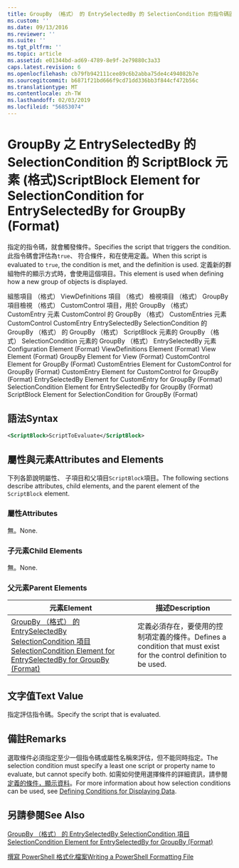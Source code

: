 ```yaml
---
title: GroupBy （格式） 的 EntrySelectedBy 的 SelectionCondition 的指令碼區塊項目 |Microsoft Docs
ms.custom: ''
ms.date: 09/13/2016
ms.reviewer: ''
ms.suite: ''
ms.tgt_pltfrm: ''
ms.topic: article
ms.assetid: e01344bd-ad69-4789-8e9f-2e79880c3a33
caps.latest.revision: 6
ms.openlocfilehash: cb79fb942111cee89c6b2abba75de4c494082b7e
ms.sourcegitcommit: b6871f21bd666f9cd71dd336bb3f844cf472b56c
ms.translationtype: MT
ms.contentlocale: zh-TW
ms.lasthandoff: 02/03/2019
ms.locfileid: "56853074"
---
```

# <a name="scriptblock-element-for-selectioncondition-for-entryselectedby-for-groupby-format"></a><span data-ttu-id="9ba70-102">GroupBy 之 EntrySelectedBy 的 SelectionCondition 的 ScriptBlock 元素 (格式)</span><span class="sxs-lookup"><span data-stu-id="9ba70-102">ScriptBlock Element for SelectionCondition for EntrySelectedBy for GroupBy (Format)</span></span>

<span data-ttu-id="9ba70-103">指定的指令碼，就會觸發條件。</span><span class="sxs-lookup"><span data-stu-id="9ba70-103">Specifies the script that triggers the condition.</span></span> <span data-ttu-id="9ba70-104">此指令碼會評估為`true`、 符合條件，和在使用定義。</span><span class="sxs-lookup"><span data-stu-id="9ba70-104">When this script is evaluated to `true`, the condition is met, and the definition is used.</span></span> <span data-ttu-id="9ba70-105">定義新的群組物件的顯示方式時，會使用這個項目。</span><span class="sxs-lookup"><span data-stu-id="9ba70-105">This element is used when defining how a new group of objects is displayed.</span></span>

<span data-ttu-id="9ba70-106">組態項目 （格式） ViewDefinitions 項目 （格式） 檢視項目 （格式） GroupBy 項目檢視 （格式） CustomControl 項目，用於 GroupBy （格式） CustomEntry 元素 CustomControl 的 GroupBy （格式） CustomEntries 元素CustomControl CustomEntry EntrySelectedBy SelectionCondition 的 GroupBy （格式） 的 GroupBy （格式） ScriptBlock 元素的 GroupBy （格式） SelectionCondition 元素的 GroupBy （格式） EntrySelectedBy 元素</span><span class="sxs-lookup"><span data-stu-id="9ba70-106">Configuration Element (Format) ViewDefinitions Element (Format) View Element (Format) GroupBy Element for View (Format) CustomControl Element for GroupBy (Format) CustomEntries Element for CustomControl for GroupBy (Format) CustomEntry Element for CustomControl for GroupBy (Format) EntrySelectedBy Element for CustomEntry for GroupBy (Format) SelectionCondition Element for EntrySelectedBy for GroupBy (Format) ScriptBlock Element for SelectionCondition for GroupBy (Format)</span></span>

## <a name="syntax"></a><span data-ttu-id="9ba70-107">語法</span><span class="sxs-lookup"><span data-stu-id="9ba70-107">Syntax</span></span>

```xml
<ScriptBlock>ScriptToEvaluate</ScriptBlock>
```

## <a name="attributes-and-elements"></a><span data-ttu-id="9ba70-108">屬性與元素</span><span class="sxs-lookup"><span data-stu-id="9ba70-108">Attributes and Elements</span></span>

<span data-ttu-id="9ba70-109">下列各節說明屬性、 子項目和父項目`ScriptBlock`項目。</span><span class="sxs-lookup"><span data-stu-id="9ba70-109">The following sections describe attributes, child elements, and the parent element of the `ScriptBlock` element.</span></span>

### <a name="attributes"></a><span data-ttu-id="9ba70-110">屬性</span><span class="sxs-lookup"><span data-stu-id="9ba70-110">Attributes</span></span>

<span data-ttu-id="9ba70-111">無。</span><span class="sxs-lookup"><span data-stu-id="9ba70-111">None.</span></span>

### <a name="child-elements"></a><span data-ttu-id="9ba70-112">子元素</span><span class="sxs-lookup"><span data-stu-id="9ba70-112">Child Elements</span></span>

<span data-ttu-id="9ba70-113">無。</span><span class="sxs-lookup"><span data-stu-id="9ba70-113">None.</span></span>

### <a name="parent-elements"></a><span data-ttu-id="9ba70-114">父元素</span><span class="sxs-lookup"><span data-stu-id="9ba70-114">Parent Elements</span></span>

|<span data-ttu-id="9ba70-115">元素</span><span class="sxs-lookup"><span data-stu-id="9ba70-115">Element</span></span>|<span data-ttu-id="9ba70-116">描述</span><span class="sxs-lookup"><span data-stu-id="9ba70-116">Description</span></span>|
|-------------|-----------------|
|[<span data-ttu-id="9ba70-117">GroupBy （格式） 的 EntrySelectedBy SelectionCondition 項目</span><span class="sxs-lookup"><span data-stu-id="9ba70-117">SelectionCondition Element for EntrySelectedBy for GroupBy (Format)</span></span>](./selectioncondition-element-for-entryselectedby-for-groupby-format.md)|<span data-ttu-id="9ba70-118">定義必須存在，要使用的控制項定義的條件。</span><span class="sxs-lookup"><span data-stu-id="9ba70-118">Defines a condition that must exist for the control definition to be used.</span></span>|

## <a name="text-value"></a><span data-ttu-id="9ba70-119">文字值</span><span class="sxs-lookup"><span data-stu-id="9ba70-119">Text Value</span></span>

<span data-ttu-id="9ba70-120">指定評估指令碼。</span><span class="sxs-lookup"><span data-stu-id="9ba70-120">Specify the script that is evaluated.</span></span>

## <a name="remarks"></a><span data-ttu-id="9ba70-121">備註</span><span class="sxs-lookup"><span data-stu-id="9ba70-121">Remarks</span></span>

<span data-ttu-id="9ba70-122">選取條件必須指定至少一個指令碼或屬性名稱來評估，但不能同時指定。</span><span class="sxs-lookup"><span data-stu-id="9ba70-122">The selection condition must specify a least one script or property name to evaluate, but cannot specify both.</span></span> <span data-ttu-id="9ba70-123">如需如何使用選擇條件的詳細資訊，請參閱[定義的條件，顯示資料](./defining-conditions-for-displaying-data.md)。</span><span class="sxs-lookup"><span data-stu-id="9ba70-123">For more information about how selection conditions can be used, see [Defining Conditions for Displaying Data](./defining-conditions-for-displaying-data.md).</span></span>

## <a name="see-also"></a><span data-ttu-id="9ba70-124">另請參閱</span><span class="sxs-lookup"><span data-stu-id="9ba70-124">See Also</span></span>

[<span data-ttu-id="9ba70-125">GroupBy （格式） 的 EntrySelectedBy SelectionCondition 項目</span><span class="sxs-lookup"><span data-stu-id="9ba70-125">SelectionCondition Element for EntrySelectedBy for GroupBy (Format)</span></span>](./selectioncondition-element-for-entryselectedby-for-groupby-format.md)

[<span data-ttu-id="9ba70-126">撰寫 PowerShell 格式化檔案</span><span class="sxs-lookup"><span data-stu-id="9ba70-126">Writing a PowerShell Formatting File</span></span>](./writing-a-powershell-formatting-file.md)
